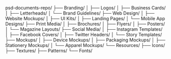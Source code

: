 psd-documents-repo/
├── Branding/
│   ├── Logos/
│   ├── Business Cards/
│   ├── Letterheads/
│   └── Brand Guidelines/
├── Web Design/
│   ├── Website Mockups/
│   ├── UI Kits/
│   ├── Landing Pages/
│   └── Mobile App Designs/
├── Print Media/
│   ├── Brochures/
│   ├── Flyers/
│   ├── Posters/
│   └── Magazine Layouts/
├── Social Media/
│   ├── Instagram Templates/
│   ├── Facebook Covers/
│   ├── Twitter Headers/
│   └── Story Templates/
├── Mockups/
│   ├── Device Mockups/
│   ├── Packaging Mockups/
│   ├── Stationery Mockups/
│   └── Apparel Mockups/
└── Resources/
    ├── Icons/
    ├── Textures/
    ├── Patterns/
    └── Fonts/
